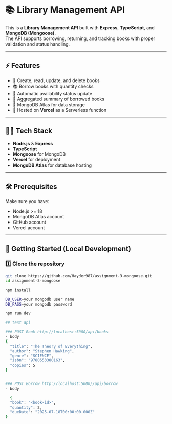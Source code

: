 # 📚 Library Management API

This is a **Library Management API** built with **Express**, **TypeScript**, and **MongoDB (Mongoose)**.  
The API supports borrowing, returning, and tracking books with proper validation and status handling.

---

## ⚡ Features
- 📖 Create, read, update, and delete books
- 📚 Borrow books with quantity checks
- 🔄 Automatic availability status update
- 🧮 Aggregated summary of borrowed books
- 🔐 MongoDB Atlas for data storage
- 🚀 Hosted on **Vercel** as a Serverless function

---

## 🧑‍💻 Tech Stack
- **Node.js** & **Express**
- **TypeScript**
- **Mongoose** for MongoDB
- **Vercel** for deployment
- **MongoDB Atlas** for database hosting

---

## 🛠️ Prerequisites
Make sure you have:
- Node.js >= 18
- MongoDB Atlas account
- GitHub account
- Vercel account

---

## 🚀 Getting Started (Local Development)

### 1️⃣ Clone the repository
```bash
git clone https://github.com/Hayder987/assignment-3-mongoose.git
cd assignment-3-mongoose

npm install

DB_USER=your mongodb user name
DB_PASS=your mongodb password

npm run dev

## test api

### POST Book http://localhost:5000/api/books
- body
{
  "title": "The Theory of Everything",
  "author": "Stephen Hawking",
  "genre": "SCIENCE",
  "isbn": "9780553380163",
  "copies": 5
}


### POST Borrow http://localhost:5000//api/borrow
- body

  {
  "book": "<book-id>",
  "quantity": 2,
  "dueDate": "2025-07-18T00:00:00.000Z"
}




